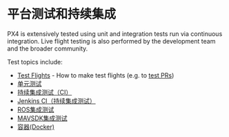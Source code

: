 # 平台测试和持续集成

PX4 is extensively tested using unit and integration tests run via continuous integration. Live flight testing is also performed by the development team and the broader community.

Test topics include:

* [Test Flights](../test_and_ci/test_flights.md) - How to make test flights (e.g. to [test PRs](../contribute/code.md#pull-requests))
* [单元测试](../test_and_ci/unit_tests.md)
* [持续集成测试（CI）](../test_and_ci/continous_integration.md)
* [Jenkins CI（持续集成测试）](../test_and_ci/integration_testing.md)
* [ROS集成测试](../test_and_ci/integration_testing_mavsdk.md)
* [MAVSDK集成测试](../test_and_ci/docker.md)
* [容器(Docker)](../test_and_ci/maintenance.md)

